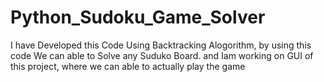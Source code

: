 # Python_Sudoku_Game_Solver
I have Developed this Code Using Backtracking Alogorithm, by using this code We can able to Solve any Suduko Board. and Iam working on GUI of this project, where we can able to actually play the game 
